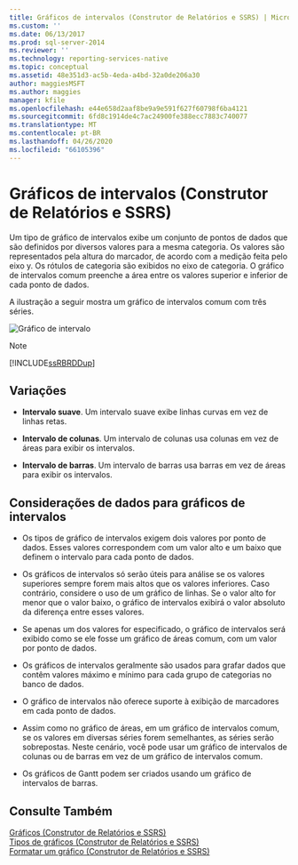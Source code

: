```yaml
---
title: Gráficos de intervalos (Construtor de Relatórios e SSRS) | Microsoft Docs
ms.custom: ''
ms.date: 06/13/2017
ms.prod: sql-server-2014
ms.reviewer: ''
ms.technology: reporting-services-native
ms.topic: conceptual
ms.assetid: 48e351d3-ac5b-4eda-a4bd-32a0de206a30
author: maggiesMSFT
ms.author: maggies
manager: kfile
ms.openlocfilehash: e44e658d2aaf8be9a9e591f627f60798f6ba4121
ms.sourcegitcommit: 6fd8c1914de4c7ac24900fe388ecc7883c740077
ms.translationtype: MT
ms.contentlocale: pt-BR
ms.lasthandoff: 04/26/2020
ms.locfileid: "66105396"
---
```

# <a name="range-charts-report-builder-and-ssrs"></a>Gráficos de intervalos (Construtor de Relatórios e SSRS)
  Um tipo de gráfico de intervalos exibe um conjunto de pontos de dados que são definidos por diversos valores para a mesma categoria. Os valores são representados pela altura do marcador, de acordo com a medição feita pelo eixo y. Os rótulos de categoria são exibidos no eixo de categoria. O gráfico de intervalos comum preenche a área entre os valores superior e inferior de cada ponto de dados.  
  
 A ilustração a seguir mostra um gráfico de intervalos comum com três séries.  
  
 ![Gráfico de intervalo](../media/rs-rangechart.gif "Gráfico de intervalo")  
  
> [!NOTE]  
>  [!INCLUDE[ssRBRDDup](../../includes/ssrbrddup-md.md)]  
  
## <a name="variations"></a>Variações  
  
-   **Intervalo suave**. Um intervalo suave exibe linhas curvas em vez de linhas retas.  
  
-   **Intervalo de colunas**. Um intervalo de colunas usa colunas em vez de áreas para exibir os intervalos.  
  
-   **Intervalo de barras**. Um intervalo de barras usa barras em vez de áreas para exibir os intervalos.  
  
## <a name="data-considerations-for-range-charts"></a>Considerações de dados para gráficos de intervalos  
  
-   Os tipos de gráfico de intervalos exigem dois valores por ponto de dados. Esses valores correspondem com um valor alto e um baixo que definem o intervalo para cada ponto de dados.  
  
-   Os gráficos de intervalos só serão úteis para análise se os valores superiores sempre forem mais altos que os valores inferiores. Caso contrário, considere o uso de um gráfico de linhas. Se o valor alto for menor que o valor baixo, o gráfico de intervalos exibirá o valor absoluto da diferença entre esses valores.  
  
-   Se apenas um dos valores for especificado, o gráfico de intervalos será exibido como se ele fosse um gráfico de áreas comum, com um valor por ponto de dados.  
  
-   Os gráficos de intervalos geralmente são usados para grafar dados que contêm valores máximo e mínimo para cada grupo de categorias no banco de dados.  
  
-   O gráfico de intervalos não oferece suporte à exibição de marcadores em cada ponto de dados.  
  
-   Assim como no gráfico de áreas, em um gráfico de intervalos comum, se os valores em diversas séries forem semelhantes, as séries serão sobrepostas. Neste cenário, você pode usar um gráfico de intervalos de colunas ou de barras em vez de um gráfico de intervalos comum.  
  
-   Os gráficos de Gantt podem ser criados usando um gráfico de intervalos de barras.  
  
## <a name="see-also"></a>Consulte Também  
 [Gráficos &#40;Construtor de Relatórios e SSRS&#41;](charts-report-builder-and-ssrs.md)   
 [Tipos de gráficos &#40;Construtor de Relatórios e SSRS&#41;](chart-types-report-builder-and-ssrs.md)   
 [Formatar um gráfico &#40;Construtor de Relatórios e SSRS&#41;](formatting-a-chart-report-builder-and-ssrs.md)  
  
  

